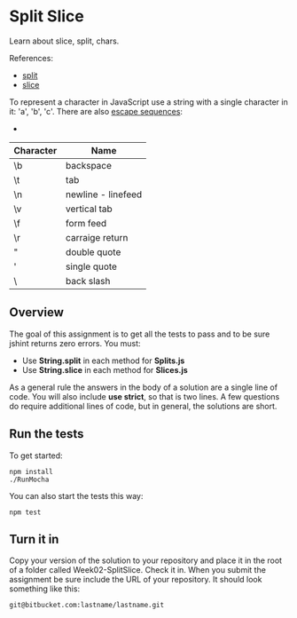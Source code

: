 # Split Slice

Learn about slice, split, chars.

References:

- [split][spl]
- [slice][sli]

[spl]: https://developer.mozilla.org/en-US/docs/Web/JavaScript/Reference/Global_Objects/String/split
[sli]: https://developer.mozilla.org/en-US/docs/Web/JavaScript/Reference/Global_Objects/String/slice

To represent a character in JavaScript use a string with a single 
character in it: 'a', 'b', 'c'. There are also [escape sequences][escs]:

- [escs]:http://es5.github.io/x7.html#x7.8.4

| Character | Name               |
|-----------|--------------------|
| \b        | backspace          |
| \t        | tab                |
| \n        | newline - linefeed |
| \v        | vertical tab       |
| \f        | form feed          |
| \r        | carraige return    |
| \"        | double quote       |
| \'        | single quote       |
| \\        | back slash         |
 


## Overview 

The goal of this assignment is to get all the tests to pass and to be
sure jshint returns zero errors. You must:

- Use **String.split** in each method for **Splits.js**
- Use **String.slice** in each method for **Slices.js**

As a general rule the answers in the body of a solution are a single line 
of code. You will also include **use strict**, so that is two lines. A
few questions do require additional lines of code, but in general, the
solutions are short.

## Run the tests

To get started:

	npm install
	./RunMocha
	
You can also start the tests this way:

	npm test
	
## Turn it in

Copy your version of the solution to your repository and place it in
the root of a folder called Week02-SplitSlice. Check it in. When you 
submit the assignment be sure include the URL of your repository. It
should look something like this:

	git@bitbucket.com:lastname/lastname.git
	

